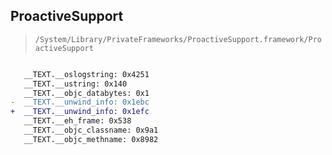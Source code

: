 ## ProactiveSupport

> `/System/Library/PrivateFrameworks/ProactiveSupport.framework/ProactiveSupport`

```diff

   __TEXT.__oslogstring: 0x4251
   __TEXT.__ustring: 0x140
   __TEXT.__objc_databytes: 0x1
-  __TEXT.__unwind_info: 0x1ebc
+  __TEXT.__unwind_info: 0x1efc
   __TEXT.__eh_frame: 0x538
   __TEXT.__objc_classname: 0x9a1
   __TEXT.__objc_methname: 0x8982

```

